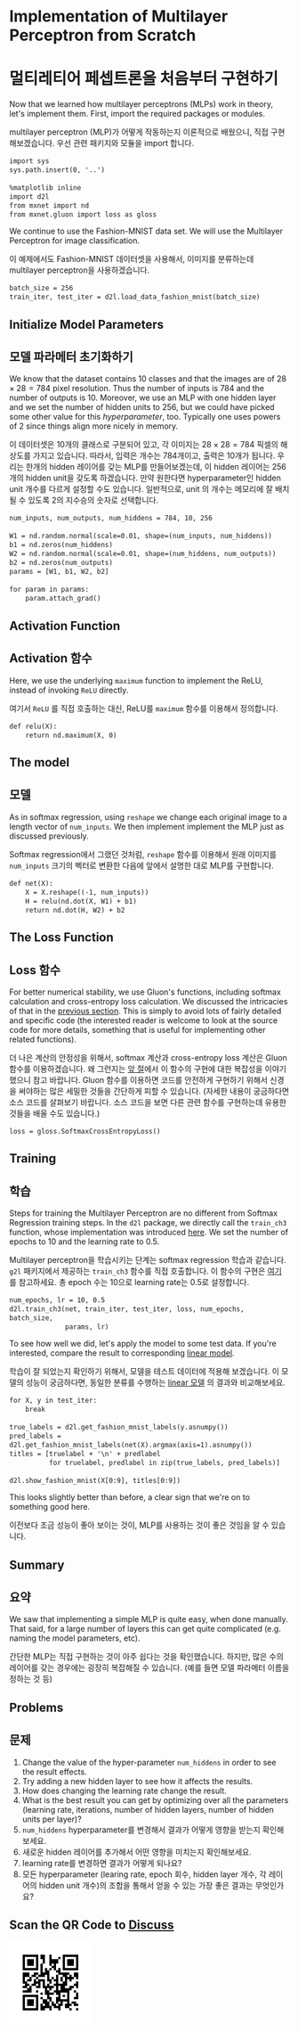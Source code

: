 # Implementation of Multilayer Perceptron from Scratch

# 멀티레티어 페셉트론을 처음부터 구현하기

Now that we learned how multilayer perceptrons (MLPs) work in theory, let's implement them. First, import the required packages or modules.

multilayer perceptron (MLP)가 어떻게 작동하는지 이론적으로 배웠으니, 직접 구현해보겠습니다. 우선 관련 패키지와 모듈을 import 합니다.

```{.python .input  n=9}
import sys
sys.path.insert(0, '..')

%matplotlib inline
import d2l
from mxnet import nd
from mxnet.gluon import loss as gloss
```

We continue to use the Fashion-MNIST data set. We will use the Multilayer Perceptron for image classification.

이 예제에서도 Fashion-MNIST 데이터셋을 사용해서, 이미지를 분류하는데 multilayer perceptron을 사용하겠습니다.

```{.python .input  n=2}
batch_size = 256
train_iter, test_iter = d2l.load_data_fashion_mnist(batch_size)
```

## Initialize Model Parameters

## 모델 파라메터 초기화하기

We know that the dataset contains 10 classes and that the images are of $28 \times 28 = 784$ pixel resolution. Thus the number of inputs is 784 and the number of outputs is 10. Moreover, we use an MLP with one hidden layer and we set the number of hidden units to 256, but we could have picked some other value for this *hyperparameter*, too. Typically one uses powers of 2 since things align more nicely in memory.

이 데이터셋은 10개의 클래스로 구분되어 있고, 각 이미지는  $28 \times 28 = 784$ 픽셀의 해상도를 가지고 있습니다. 따라서, 입력은 개수는 784개이고, 출력은 10개가 됩니다. 우리는 한개의 hidden 레이어를 갖는 MLP를 만들어보겠는데, 이 hidden 레이어는 256개의 hidden unit을 갖도록 하겠습니다. 만약 원한다면 hyperparameter인 hidden unit 개수를 다르게 설정할 수도 있습니다. 일반적으로, unit 의 개수는 메모리에 잘 배치될 수 있도록 2의 지수승의 숫자로 선택합니다.

```{.python .input  n=3}
num_inputs, num_outputs, num_hiddens = 784, 10, 256

W1 = nd.random.normal(scale=0.01, shape=(num_inputs, num_hiddens))
b1 = nd.zeros(num_hiddens)
W2 = nd.random.normal(scale=0.01, shape=(num_hiddens, num_outputs))
b2 = nd.zeros(num_outputs)
params = [W1, b1, W2, b2]

for param in params:
    param.attach_grad()
```

## Activation Function

## Activation 함수

Here, we use the underlying `maximum` function to implement the ReLU, instead of invoking `ReLU` directly.

여기서 `ReLU` 를 직접 호출하는 대신, ReLU를 `maximum` 함수를 이용해서 정의합니다.

```{.python .input  n=4}
def relu(X):
    return nd.maximum(X, 0)
```

## The model

## 모델

As in softmax regression, using `reshape` we change each original image to a length vector of  `num_inputs`. We then implement implement the MLP just as discussed previously.

Softmax regression에서 그랬던 것처럼, `reshape` 함수를 이용해서 원래 이미지를 `num_inputs` 크기의 벡터로 변환한 다음에 앞에서 설명한 대로 MLP를 구현합니다.

```{.python .input  n=5}
def net(X):
    X = X.reshape((-1, num_inputs))
    H = relu(nd.dot(X, W1) + b1)
    return nd.dot(H, W2) + b2
```

## The Loss Function

## Loss 함수

For better numerical stability, we use Gluon's functions, including softmax calculation and cross-entropy loss calculation. We discussed the intricacies of that in the [previous section](mlp.md). This is simply to avoid lots of fairly detailed and specific code (the interested reader is welcome to look at the source code for more details, something that is useful for implementing other related functions).

더 나은 계산의 안정성을 위해서, softmax 계산과 cross-entropy loss 계산은 Gluon 함수를 이용하겠습니다. 왜 그런지는 [앞 절](mlp.md)에서 이 함수의 구현에 대한 복잡성을 이야기했으니 참고 바랍니다. Gluon 함수를 이용하면 코드를 안전하게 구현하기 위해서 신경을 써야하는 많은 세밀한 것들을 간단하게 피할 수 있습니다. (자세한 내용이 궁금하다면 소스 코드를 살펴보기 바랍니다. 소스 코드을 보면 다른 관련 함수를 구현하는데 유용한 것들을 배울 수도 있습니다.)

```{.python .input  n=6}
loss = gloss.SoftmaxCrossEntropyLoss()
```

## Training

## 학습

Steps for training the Multilayer Perceptron are no different from Softmax Regression training steps.  In the `d2l` package, we directly call the `train_ch3` function, whose implementation was introduced [here](softmax-regression-scratch.md). We set the number of epochs to 10 and the learning rate to 0.5.

Multilayer perceptron을 학습시키는 단계는 softmax regression 학습과 같습니다. `g2l` 패키지에서 제공하는 `train_ch3` 함수를 직접 호출합니다. 이 함수의 구현은 [여기](softmax-regression-scratch.md) 를 참고하세요. 총 epoch 수는 10으로 learning rate는 0.5로 설정합니다.

```{.python .input  n=7}
num_epochs, lr = 10, 0.5
d2l.train_ch3(net, train_iter, test_iter, loss, num_epochs, batch_size,
              params, lr)
```

To see how well we did, let's apply the model to some test data. If you're interested, compare the result to corresponding [linear model](softmax-regression-scratch.md).

학습이 잘 되었는지 확인하기 위해서, 모델을 테스트 데이터에 적용해 보겠습니다. 이 모델의 성능이 궁금하다면, 동일한 분류를 수행하는 [linear 모델](softmax-regression-scratch.md) 의 결과와 비교해보세요.

```{.python .input}
for X, y in test_iter:
    break

true_labels = d2l.get_fashion_mnist_labels(y.asnumpy())
pred_labels = d2l.get_fashion_mnist_labels(net(X).argmax(axis=1).asnumpy())
titles = [truelabel + '\n' + predlabel
          for truelabel, predlabel in zip(true_labels, pred_labels)]

d2l.show_fashion_mnist(X[0:9], titles[0:9])
```

This looks slightly better than before, a clear sign that we're on to something good here.

이전보다 조금 성능이 좋아 보이는 것이, MLP를 사용하는 것이 좋은 것임을 알 수 있습니다.

## Summary

## 요약

We saw that implementing a simple MLP is quite easy, when done manually. That said, for a large number of layers this can get quite complicated (e.g. naming the model parameters, etc).

간단한 MLP는 직접 구현하는 것이 아주 쉽다는 것을 확인했습니다. 하지만, 많은 수의 레이어를 갖는 경우에는 굉장히 복잡해질 수 있습니다. (예를 들면 모델 파라메터 이름을 정하는 것 등)

## Problems

## 문제

1. Change the value of the hyper-parameter `num_hiddens` in order to see the result effects.
1. Try adding a new hidden layer to see how it affects the results.
1. How does changing the learning rate change the result.
1. What is the best result you can get by optimizing over all the parameters (learning rate, iterations, number of hidden layers, number of hidden units per layer)?
1. `num_hiddens` hyperparameter를 변경해서 결과가 어떻게 영향을 받는지 확인해보세요.
1. 새로운 hidden 레이어를 추가해서 어떤 영향을 미치는지 확인해보세요.
1. learning rate를 변경하면 결과가 어떻게 되나요?
1. 모든 hyperparameter (learing rate, epoch 회수, hidden layer 개수, 각 레이어의 hidden unit 개수)의 조합을 통해서 얻을 수 있는 가장 좋은 결과는 무엇인가요?

## Scan the QR Code to [Discuss](https://discuss.mxnet.io/t/2339)

![](../img/qr_mlp-scratch.svg)

